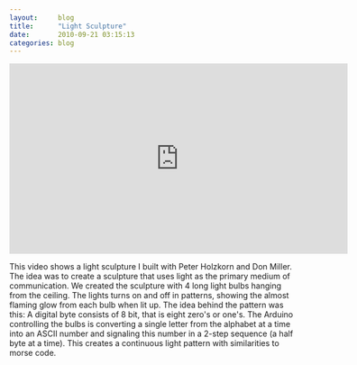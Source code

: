 ```yaml
---
layout:     blog
title:      "Light Sculpture"
date:       2010-09-21 03:15:13
categories: blog
---
```


<iframe src="http://player.vimeo.com/video/15139821?byline=0&amp;portrait=0&amp;title=0&amp;color=ffd663" width="600" height="338" frameborder="0"></iframe>

This video shows a light sculpture I built with Peter Holzkorn and Don Miller. The idea was to create a sculpture that uses light as the primary medium of communication. We created the sculpture with 4 long light bulbs hanging from the ceiling. The lights turns on and off in patterns, showing the almost flaming glow from each bulb when lit up. The idea behind the pattern was this: A digital byte consists of 8 bit, that is eight zero's or one's. The Arduino controlling the bulbs is converting a single letter from the alphabet at a time into an ASCII number and signaling this number in a 2-step sequence (a half byte at a time). This creates a continuous light pattern with similarities to morse code.